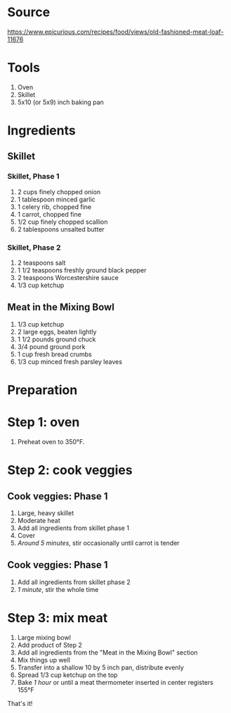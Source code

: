 
# Source

https://www.epicurious.com/recipes/food/views/old-fashioned-meat-loaf-11676

# Tools

 1. Oven
 1. Skillet
 1. 5x10 (or 5x9) inch baking pan

# Ingredients

## Skillet

### Skillet, Phase 1

 1. 2 cups finely chopped onion
 1. 1 tablespoon minced garlic
 1. 1 celery rib, chopped fine
 1. 1 carrot, chopped fine
 1. 1/2 cup finely chopped scallion
 1. 2 tablespoons unsalted butter

### Skillet, Phase 2

 1. 2 teaspoons salt
 1. 1 1/2 teaspoons freshly ground black pepper
 1. 2 teaspoons Worcestershire sauce
 1. 1/3 cup ketchup

## Meat in the Mixing Bowl

 1. 1/3 cup ketchup
 1. 2 large eggs, beaten lightly
 1. 1 1/2 pounds ground chuck
 1. 3/4 pound ground pork
 1. 1 cup fresh bread crumbs
 1. 1/3 cup minced fresh parsley leaves

# Preparation

# Step 1: oven

 1. Preheat oven to 350°F.

# Step 2: cook veggies
## Cook veggies: Phase 1

 1. Large, heavy skillet
 1. Moderate heat
 1. Add all ingredients from skillet phase 1
 1. Cover
 1. *Around 5 minutes*, stir occasionally until carrot is tender

## Cook veggies: Phase 1

 1. Add all ingredients from skillet phase 2
 1. *1 minute*, stir the whole time

# Step 3: mix meat

 1. Large mixing bowl
 1. Add product of Step 2
 1. Add all ingredients from the "Meat in the Mixing Bowl" section
 1. Mix things up well
 1. Transfer into a shallow 10 by 5 inch pan, distribute evenly
 1. Spread 1/3 cup ketchup on the top
 1. Bake *1 hour* or until a meat thermometer inserted in center registers 155°F

That's it!


